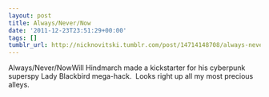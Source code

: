 ```yaml
---
layout: post
title: Always/Never/Now
date: '2011-12-23T23:51:29+00:00'
tags: []
tumblr_url: http://nicknovitski.tumblr.com/post/14714148708/always-never-now
---
```

Always/Never/NowWill Hindmarch made a kickstarter for his cyberpunk superspy Lady Blackbird mega-hack.  Looks right up all my most precious alleys. 
